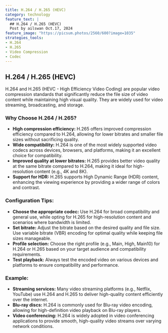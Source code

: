 ```yaml
---
title: H.264 / H.265 (HEVC)
category: technology
feature_text: |
  ## H.264 / H.265 (HEVC)
  Post by ailswan Oct.17, 2024
feature_image: "https://picsum.photos/2560/600?image=1035"
strategies_tools:
- H.264
- H.265
- Video Compression
- Codec
---
```

## H.264 / H.265 (HEVC)
H.264 and H.265 (HEVC - High Efficiency Video Coding) are popular video compression standards that significantly reduce the file size of video content while maintaining high visual quality. They are widely used for video streaming, broadcasting, and storage.

### Why Choose H.264 / H.265?
- **High compression efficiency:** H.265 offers improved compression efficiency compared to H.264, allowing for lower bitrates and smaller file sizes without sacrificing quality.
- **Wide compatibility:** H.264 is one of the most widely supported video codecs across devices, browsers, and platforms, making it an excellent choice for compatibility.
- **Improved quality at lower bitrates:** H.265 provides better video quality at the same bitrate compared to H.264, making it ideal for high-resolution content (e.g., 4K and 8K).
- **Support for HDR:** H.265 supports High Dynamic Range (HDR) content, enhancing the viewing experience by providing a wider range of colors and contrast.

### Configuration Tips:
- **Choose the appropriate codec:** Use H.264 for broad compatibility and general use, while opting for H.265 for high-resolution content and scenarios where bandwidth is limited.
- **Set bitrate:** Adjust the bitrate based on the desired quality and file size. Use variable bitrate (VBR) encoding for optimal quality while keeping file sizes manageable.
- **Profile selection:** Choose the right profile (e.g., Main, High, Main10) for H.264 or H.265 based on your target audience and compatibility requirements.
- **Test playback:** Always test the encoded video on various devices and platforms to ensure compatibility and performance.

### Example:
- **Streaming services:** Many video streaming platforms (e.g., Netflix, YouTube) use H.264 and H.265 to deliver high-quality content efficiently over the internet.
- **Blu-ray discs:** H.264 is commonly used for Blu-ray video encoding, allowing for high-definition video playback on Blu-ray players.
- **Video conferencing:** H.264 is widely adopted in video conferencing applications to provide smooth, high-quality video streams over varying network conditions.

